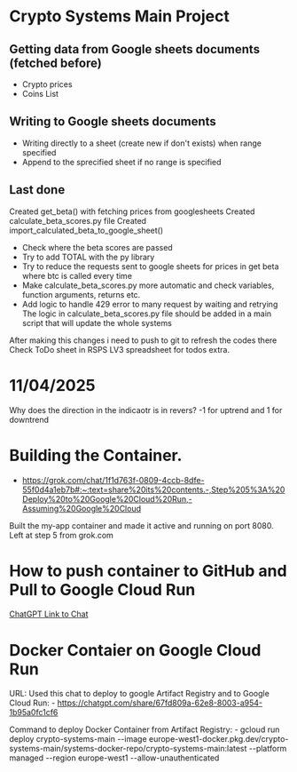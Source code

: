 # Crypto Systems Main Project
## Getting data from Google sheets documents (fetched before)
- Crypto prices
- Coins List
## Writing to Google sheets documents 
- Writing directly to a sheet (create new if don't exists) when range specified
- Append to the sprecified sheet if no range is specified

## Last done
Created get_beta() with fetching prices from googlesheets
Created calculate_beta_scores.py file
Created import_calculated_beta_to_google_sheet()
- Check where the beta scores are passed
- Try to add TOTAL with the py library
- Try to reduce the requests sent to google sheets for prices in get beta where btc is called every time
- Make calculate_beta_scores.py more automatic and check variables, function arguments, returns etc.
- Add logic to handle 429 error to many request by waiting and retrying
The logic in calculate_beta_scores.py file should be added in a main script that will update the whole systems 

After making this changes i need to push to git to refresh the codes there
Check ToDo sheet in RSPS LV3 spreadsheet for todos extra.

# 11/04/2025
Why does the direction in the indicaotr is in revers? -1 for uptrend and 1 for downtrend

# Building the Container. 
- https://grok.com/chat/1f1d763f-0809-4ccb-8dfe-55f0d4a1eb7b#:~:text=share%20its%20contents.-,Step%205%3A%20Deploy%20to%20Google%20Cloud%20Run,-Assuming%20Google%20Cloud

Built the my-app container and made it active and running on port 8080.
Left at step 5 from grok.com

# How to push container to GitHub and Pull to Google Cloud Run
[ChatGPT Link to Chat](https://chatgpt.com/share/67fd24eb-da74-8003-8e93-75cd41d836c5)


# Docker Contaier on Google Cloud Run
URL: 
Used this chat to deploy to google Artifact Registry and to Google Cloud Run:
    - https://chatgpt.com/share/67fd809a-62e8-8003-a954-1b95a0fc1cf6


Command to deploy Docker Container from Artifact Registry:
    - gcloud run deploy crypto-systems-main   --image europe-west1-docker.pkg.dev/crypto-systems-main/systems-docker-repo/crypto-systems-main:latest   --platform managed   --region europe-west1   --allow-unauthenticated 